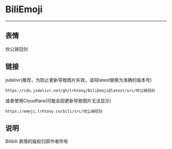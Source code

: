 # BiliEmoji
---
## 表情
坎公骑冠剑
## 链接
jsdelivr(推荐，为防止更新导致图片失效，请将latest替换为准确的版本号)
```
https://cdn.jsdelivr.net/gh/lrhtony/BiliEmoji@latest/src/坎公骑冠剑
```
或者使用Cloudflare(可能会因更新导致图片无法显示)
```
https://emoji.lrhtony.cn/bili/src/坎公骑冠剑
```
## 说明
Bilibili 表情的版权归原作者所有
